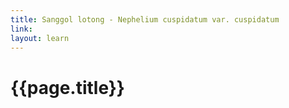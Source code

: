 ```yaml
---
title: Sanggol lotong - Nephelium cuspidatum var. cuspidatum
link:
layout: learn
---
```

# {{page.title}}
